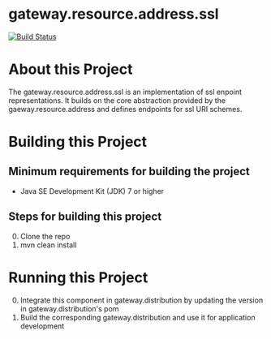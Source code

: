 # gateway.resource.address.ssl

[![Build Status][build-status-image]][build-status]

[build-status-image]: https://travis-ci.org/kaazing/gateway.resource.address.ssl.svg?branch=develop
[build-status]: https://travis-ci.org/kaazing/gateway.resource.address.ssl

# About this Project

The gateway.resource.address.ssl is an implementation of ssl enpoint representations. It builds on the core abstraction provided by the gaeway.resource.address and defines endpoints for ssl URI schemes. 

# Building this Project

## Minimum requirements for building the project
* Java SE Development Kit (JDK) 7 or higher

## Steps for building this project
0. Clone the repo
0. mvn clean install

# Running this Project

0. Integrate this component in gateway.distribution by updating the version in gateway.distribution's pom
0. Build the corresponding gateway.distribution and use it for application development

